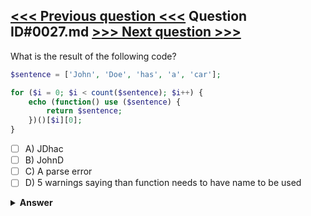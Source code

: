 [<<< Previous question <<<](0026.md)   Question ID#0027.md   [>>> Next question >>>](0028.md)
---

What is the result of the following code?

```php
$sentence = ['John', 'Doe', 'has', 'a', 'car'];

for ($i = 0; $i < count($sentence); $i++) {
    echo (function() use ($sentence) {
        return $sentence;
    })()[$i][0];
}
```

- [ ] A) JDhac
- [ ] B) JohnD
- [ ] C) A parse error
- [ ] D) 5 warnings saying than function needs to have name to be used

<details><summary><b>Answer</b></summary>
<p>
  Answer: <strong>A</strong>
</p>
</details>
